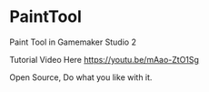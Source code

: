 # PaintTool
Paint Tool in Gamemaker Studio 2

Tutorial Video Here
https://youtu.be/mAao-ZtO1Sg

Open Source, Do what you like with it.
